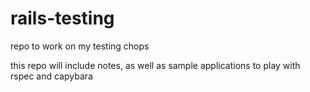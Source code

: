 # rails-testing
repo to work on my testing chops

this repo will include notes, as well as sample applications to play with rspec and capybara
